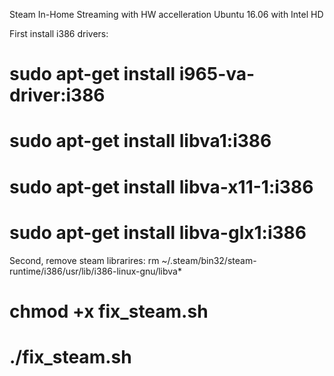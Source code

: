  Steam In-Home Streaming with HW accelleration
 Ubuntu 16.06 with Intel HD

First install i386 drivers:
# sudo apt-get install i965-va-driver:i386
# sudo apt-get install libva1:i386
# sudo apt-get install libva-x11-1:i386
# sudo apt-get install libva-glx1:i386

Second, remove steam librarires:
rm ~/.steam/bin32/steam-runtime/i386/usr/lib/i386-linux-gnu/libva*

# chmod +x fix_steam.sh
# ./fix_steam.sh

